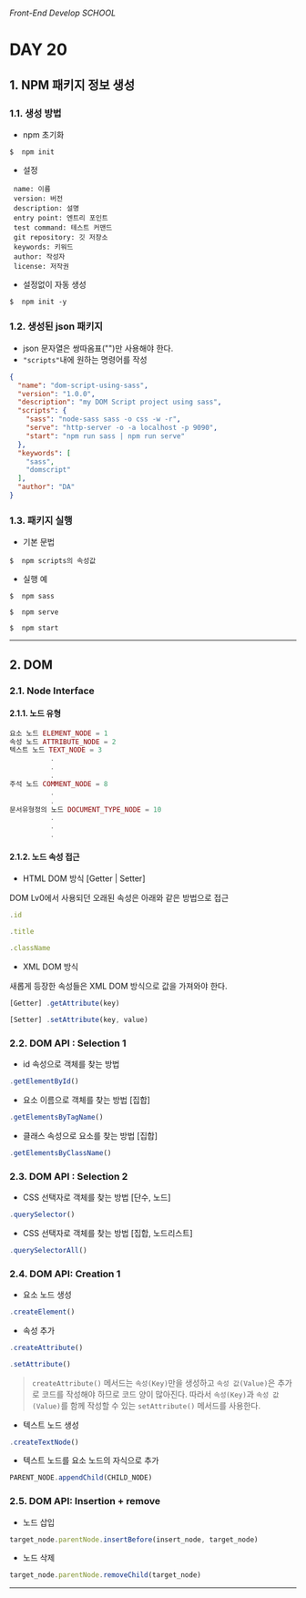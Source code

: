 ###### Front-End Develop SCHOOL

# DAY 20
## 1. NPM 패키지 정보 생성
### 1.1. 생성 방법
- npm 초기화
```
$  npm init
```

- 설정
```
 name: 이름
 version: 버전
 description: 설명
 entry point: 엔트리 포인트
 test command: 테스트 커맨드
 git repository: 깃 저장소
 keywords: 키워드
 author: 작성자
 license: 저작권
```

- 설정없이 자동 생성
```
$  npm init -y
```

### 1.2. 생성된 json 패키지
- json 문자열은 쌍따옴표("")만 사용해야 한다.
- `"scripts"`내에 원하는 명령어를 작성
```json
{
  "name": "dom-script-using-sass",
  "version": "1.0.0",
  "description": "my DOM Script project using sass",
  "scripts": {
    "sass": "node-sass sass -o css -w -r",
    "serve": "http-server -o -a localhost -p 9090",
    "start": "npm run sass | npm run serve"
  },
  "keywords": [
    "sass",
    "domscript"
  ],
  "author": "DA"
}
```

### 1.3. 패키지 실행
- 기본 문법
```
$  npm scripts의 속성값
```
- 실행 예
```
$  npm sass
```
```
$  npm serve
```
```
$  npm start
```


---

## 2. DOM
### 2.1. Node Interface
#### 2.1.1. 노드 유형
```js
요소 노드 ELEMENT_NODE = 1
속성 노드 ATTRIBUTE_NODE = 2
텍스트 노드 TEXT_NODE = 3
          .
          .
          .
주석 노드 COMMENT_NODE = 8
          .
          .
문서유형정의 노드 DOCUMENT_TYPE_NODE = 10
          .
          .
          .

```
#### 2.1.2. 노드 속성 접근
- HTML DOM 방식 [Getter | Setter]

DOM Lv0에서 사용되던 오래된 속성은 아래와 같은 방법으로 접근

```js
.id

.title

.className
```

- XML DOM 방식

새롭게 등장한 속성들은 XML DOM 방식으로 값을 가져와야 한다.
```js
[Getter] .getAttribute(key)

[Setter] .setAttribute(key, value)
```

### 2.2. DOM API : Selection 1
- id 속성으로 객체를 찾는 방법
```js
.getElementById()
```
- 요소 이름으로 객체를 찾는 방법 [집합]
```js
.getElementsByTagName()
```
- 클래스 속성으로 요소를 찾는 방법 [집합]
```js
.getElementsByClassName()
```


### 2.3. DOM API : Selection 2
- CSS 선택자로 객체를 찾는 방법 [단수, 노드]
```js
.querySelector()
```
- CSS 선택자로 객체를 찾는 방법 [집합, 노드리스트]
```js
.querySelectorAll()
```

### 2.4. DOM API: Creation 1
- 요소 노드 생성
```js
.createElement()
```
- 속성 추가
```js
.createAttribute()
```
```js
.setAttribute()
```
> `createAttribute()` 메서드는 `속성(Key)`만을 생성하고 `속성 값(Value)`은 추가로 코드를 작성해야 하므로 코드 양이 많아진다.
따라서 `속성(Key)`과 `속성 값(Value)`를 함께 작성할 수 있는 `setAttribute()` 메서드를 사용한다.

- 텍스트 노드 생성
```js
.createTextNode()
```
- 텍스트 노드를 요소 노드의 자식으로 추가
```js
PARENT_NODE.appendChild(CHILD_NODE)
```

### 2.5. DOM API: Insertion + remove
- 노드 삽입
```js
target_node.parentNode.insertBefore(insert_node, target_node)
```
- 노드 삭제
```js
target_node.parentNode.removeChild(target_node)
```
----------
